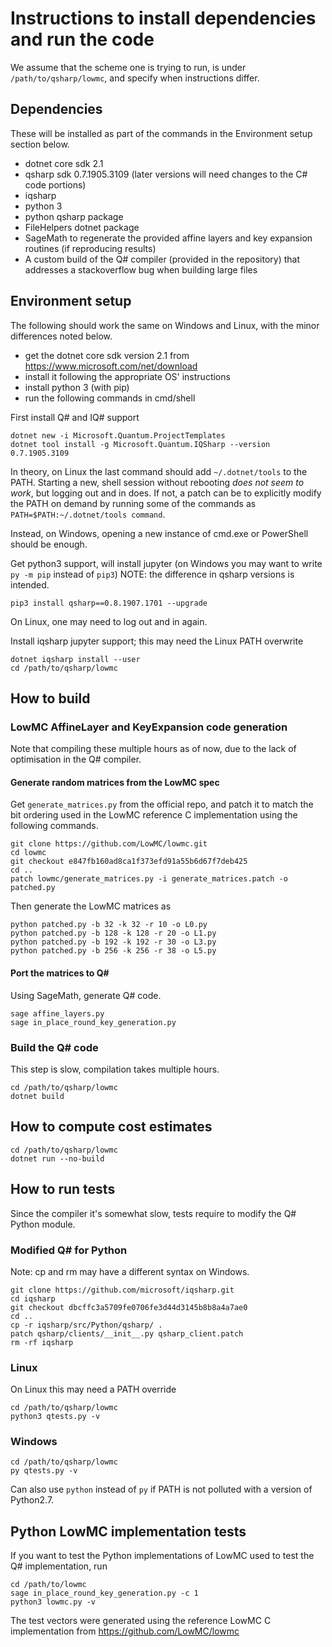 # Instructions to install dependencies and run the code

We assume that the scheme one is trying to run, is under `/path/to/qsharp/lowmc`, and specify when instructions differ.

## Dependencies

These will be installed as part of the commands in the Environment setup section below.
- dotnet core sdk 2.1
- qsharp sdk 0.7.1905.3109 (later versions will need changes to the C# code portions)
- iqsharp
- python 3
- python qsharp package
- FileHelpers dotnet package
- SageMath to regenerate the provided affine layers and key expansion routines (if reproducing results)
- A custom build of the Q# compiler (provided in the repository) that addresses a stackoverflow bug when building large files

## Environment setup

The following should work the same on Windows and Linux, with the minor differences noted below.

- get the dotnet core sdk version 2.1 from https://www.microsoft.com/net/download
- install it following the appropriate OS' instructions
- install python 3 (with pip)
- run the following commands in cmd/shell

First install Q# and IQ# support

```
dotnet new -i Microsoft.Quantum.ProjectTemplates
dotnet tool install -g Microsoft.Quantum.IQSharp --version 0.7.1905.3109
```

In theory, on Linux the last command should add `~/.dotnet/tools` to the PATH. Starting a new, shell session without rebooting *does not seem to work*, but logging out and in does.
If not, a patch can be to explicitly modify the PATH on demand by running some of the commands as `PATH=$PATH:~/.dotnet/tools command`.

Instead, on Windows, opening a new instance of cmd.exe or PowerShell should be enough.

Get python3 support, will install jupyter (on Windows you may want to write `py -m pip` instead of `pip3`)
NOTE: the difference in qsharp versions is intended.
```
pip3 install qsharp==0.8.1907.1701 --upgrade
```
On Linux, one may need to log out and in again.

Install iqsharp jupyter support; this may need the Linux PATH overwrite
```
dotnet iqsharp install --user
cd /path/to/qsharp/lowmc
```

## How to build

### LowMC AffineLayer and KeyExpansion code generation
Note that compiling these multiple hours as of now, due to the lack of optimisation in the Q# compiler.

#### Generate random matrices from the LowMC spec
Get `generate_matrices.py` from the official repo, and patch it to match the bit ordering used in the LowMC reference C implementation using the following commands.
```
git clone https://github.com/LowMC/lowmc.git
cd lowmc
git checkout e847fb160ad8ca1f373efd91a55b6d67f7deb425
cd ..
patch lowmc/generate_matrices.py -i generate_matrices.patch -o patched.py
```

Then generate the LowMC matrices as
```
python patched.py -b 32 -k 32 -r 10 -o L0.py
python patched.py -b 128 -k 128 -r 20 -o L1.py
python patched.py -b 192 -k 192 -r 30 -o L3.py
python patched.py -b 256 -k 256 -r 38 -o L5.py
```

#### Port the matrices to Q#
Using SageMath, generate Q# code.
```
sage affine_layers.py
sage in_place_round_key_generation.py
```

### Build the Q# code
This step is slow, compilation takes multiple hours.

```
cd /path/to/qsharp/lowmc
dotnet build
```

## How to compute cost estimates
```
cd /path/to/qsharp/lowmc
dotnet run --no-build
```

## How to run tests

Since the compiler it's somewhat slow, tests require to modify the Q# Python module.

### Modified Q# for Python

Note: cp and rm may have a different syntax on Windows.
```
git clone https://github.com/microsoft/iqsharp.git
cd iqsharp
git checkout dbcffc3a5709fe0706fe3d44d3145b8b8a4a7ae0
cd ..
cp -r iqsharp/src/Python/qsharp/ .
patch qsharp/clients/__init__.py qsharp_client.patch
rm -rf iqsharp
```

### Linux
On Linux this may need a PATH override
```
cd /path/to/qsharp/lowmc
python3 qtests.py -v
```

### Windows
```
cd /path/to/qsharp/lowmc
py qtests.py -v
```
Can also use `python` instead of `py` if PATH is not polluted with a version of Python2.7.

## Python LowMC implementation tests

If you want to test the Python implementations of LowMC used to test the Q# implementation, run
```
cd /path/to/lowmc
sage in_place_round_key_generation.py -c 1
python3 lowmc.py -v
```
The test vectors were generated using the reference LowMC C implementation from https://github.com/LowMC/lowmc
